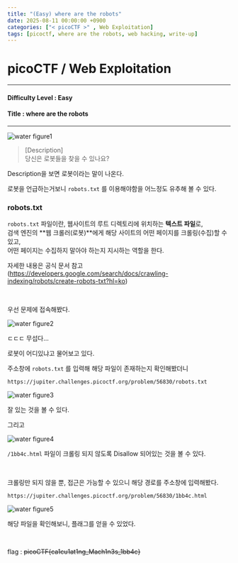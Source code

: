 ```yaml
---
title: "(Easy) where are the robots"
date: 2025-08-11 00:00:00 +0900
categories: ["< picoCTF >" , Web Exploitation]
tags: [picoctf, where are the robots, web hacking, write-up]
---
```


# picoCTF / Web Exploitation

---

#### Difficulty Level : Easy
#### Title : where are the robots

---

![water figure1](/assets/img/picoCTF/2025-08-08-00-14-53.png)

> [Description]  
> 당신은 로봇들을 찾을 수 있나요?

Description을 보면 로봇이라는 말이 나온다.

로봇을 언급하는거보니 `robots.txt` 를 이용해야함을 어느정도 유추해 볼 수 있다.

### robots.txt

`robots.txt` 파일이란, 웹사이트의 루트 디렉토리에 위치하는 **텍스트 파일**로,  
검색 엔진의 **웹 크롤러(로봇)**에게 해당 사이트의 어떤 페이지를 크롤링(수집)할 수 있고,  
어떤 페이지는 수집하지 말아야 하는지 지시하는 역할을 한다.

자세한 내용은 공식 문서 참고  
(https://developers.google.com/search/docs/crawling-indexing/robots/create-robots-txt?hl=ko)

<br>

우선 문제에 접속해봤다.

![water figure2](/assets/img/picoCTF/2025-08-08-00-33-06.png)

ㄷㄷㄷ 무섭다...

로봇이 어디있냐고 물어보고 있다.

주소창에 `robots.txt` 를 입력해 해당 파일이 존재하는지 확인해봤더니

`https://jupiter.challenges.picoctf.org/problem/56830/robots.txt`

![water figure3](/assets/img/picoCTF/2025-08-08-00-34-28.png)

잘 있는 것을 볼 수 있다.

그리고

![water figure4](/assets/img/picoCTF/2025-08-08-00-35-52.png)

`/1bb4c.html` 파일이 크롤링 되지 않도록 Disallow 되어있는 것을 볼 수 있다.

<br>

크롤링만 되지 않을 뿐, 접근은 가능할 수 있으니 해당 경로를 주소창에 입력해봤다.

`https://jupiter.challenges.picoctf.org/problem/56830/1bb4c.html`

![water figure5](/assets/img/picoCTF/2025-08-08-00-38-07.png)

해당 파일을 확인해보니, 플래그를 얻을 수 있었다.

<br>

flag : ~~picoCTF{ca1cu1at1ng_Mach1n3s_1bb4c}~~



